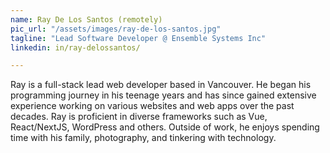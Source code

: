 ```yaml
---
name: Ray De Los Santos (remotely)
pic_url: "/assets/images/ray-de-los-santos.jpg"
tagline: "Lead Software Developer @ Ensemble Systems Inc"
linkedin: in/ray-delossantos/

---
```

Ray is a full-stack lead web developer based in Vancouver. He began his programming journey in his teenage years and has since gained extensive experience working on various websites and web apps over the past decades. Ray is proficient in diverse frameworks such as Vue, React/NextJS, WordPress and others. Outside of work, he enjoys spending time with his family, photography, and tinkering with technology.
